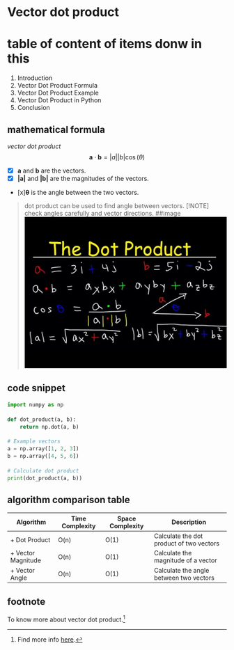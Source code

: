 # Vector dot product
# table of content of items donw in this 
1. Introduction
2. Vector Dot Product Formula
3. Vector Dot Product Example
4. Vector Dot Product in Python
5. Conclusion
## mathematical formula
*vector dot product*
$$
\mathbf{a} \cdot \mathbf{b} = |a| |b| \cos(\theta)
$$
- [x] **a** and **b** are the vectors.
- [x] **|a|** and **|b|** are the magnitudes of the vectors.
- [x]**θ** is the angle between the two vectors.
> dot product can be used to find angle between vectors.
> [!NOTE]  
> check angles carefully and vector directions.
##image
![dot product](vector_dot.jpg)
## code snippet
```python
import numpy as np

def dot_product(a, b):
    return np.dot(a, b)

# Example vectors
a = np.array([1, 2, 3])
b = np.array([4, 5, 6])

# Calculate dot product
print(dot_product(a, b))
```
## algorithm comparison table
| Algorithm | Time Complexity | Space Complexity | Description |
| --- | --- | --- | --- |
| + Dot Product | O(n) | O(1) | Calculate the dot product of two vectors
| + Vector Magnitude | O(n) | O(1) | Calculate the magnitude of a vector
| + Vector Angle | O(n) | O(1) | Calculate the angle between two vectors
## footnote
To know more about vector dot product.[^5]

[^5]: Find more info [here](https://byjus.com/maths/dot-product-of-two-vectors/).

